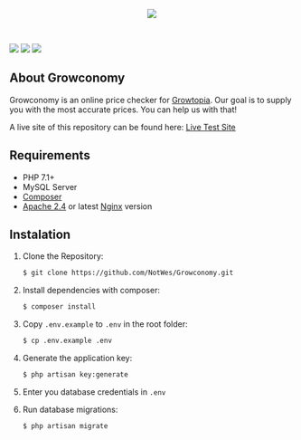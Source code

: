 <p align="center"><img src="https://raw.githubusercontent.com/NotWes/Growconomy/master/public/img/logo.png"></p>
<br>

[![](https://img.shields.io/travis/com/NotWes/Growconomy.svg?style=flat-square)](https://travis-ci.com/NotWes/Growconomy)
[![](https://img.shields.io/github/issues/NotWes/Growconomy.svg?style=flat-square)](https://github.com/NotWes/Growconomy/issues)
[![](https://img.shields.io/github/license/NotWes/Growconomy.svg?style=flat-square)](https://github.com/NotWes/Growconomy/blob/master/LICENSE)

## About Growconomy
Growconomy is an online price checker for [Growtopia](https://www.growtopiagame.com/). Our goal is to supply you with the most accurate prices. You can help us with that!

A live site of this repository can be found here: [Live Test Site](https://beta.growconomy.net/)

## Requirements
- PHP 7.1+
- MySQL Server
- [Composer](https://getcomposer.org/)
- [Apache 2.4](https://httpd.apache.org/) or latest [Nginx](https://www.nginx.com/) version
 
## Instalation
1. Clone the Repository:

    ```sh
    $ git clone https://github.com/NotWes/Growconomy.git
    ```
    
2. Install dependencies with composer:

    ```sh
    $ composer install
    ```
    
3. Copy `.env.example` to `.env` in the root folder:

    ```sh
    $ cp .env.example .env
    ```

4. Generate the application key:
    
    ```sh
    $ php artisan key:generate
    ```

5. Enter you database credentials in `.env`
6. Run database migrations:
    
    ```sh
    $ php artisan migrate
    ```
